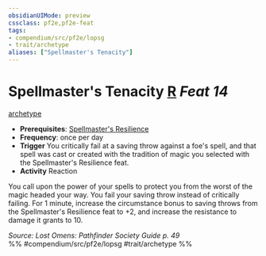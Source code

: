 ```yaml
---
obsidianUIMode: preview
cssclass: pf2e,pf2e-feat
tags:
- compendium/src/pf2e/lopsg
- trait/archetype
aliases: ["Spellmaster's Tenacity"]
---
```

# Spellmaster's Tenacity  [R](/rules/core-rulebook/chapter-9-playing-the-game.md#Actions "Reaction") *Feat 14*  
[archetype](/rules/traits/archetype.md)  

- **Prerequisites**: [Spellmaster's Resilience](/compendium/feats/spellmasters-resilience-locg.md)
- **Frequency**: once per day
- **Trigger** You critically fail at a saving throw against a foe's spell, and that spell was cast or created with the tradition of magic you selected with the Spellmaster's Resilience feat.
- **Activity** Reaction

You call upon the power of your spells to protect you from the worst of the magic headed your way. You fail your saving throw instead of critically failing. For 1 minute, increase the circumstance bonus to saving throws from the Spellmaster's Resilience feat to +2, and increase the resistance to damage it grants to 10.

*Source: Lost Omens: Pathfinder Society Guide p. 49*  
%% #compendium/src/pf2e/lopsg #trait/archetype %%